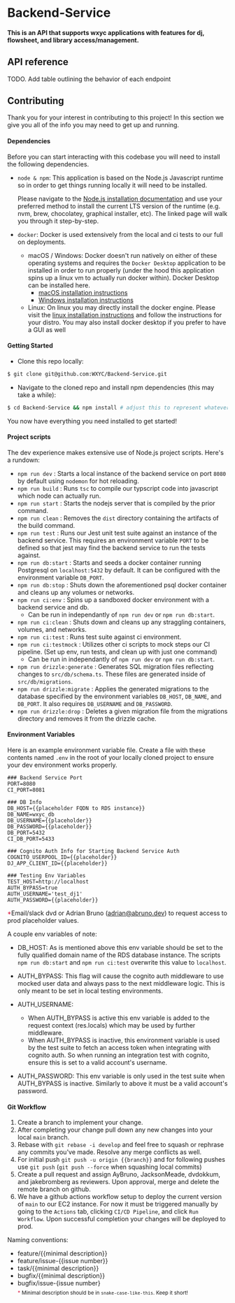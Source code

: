 # Backend-Service

#### This is an API that supports wxyc applications with features for dj, flowsheet, and library access/management.

## API reference

TODO. Add table outlining the behavior of each endpoint

## Contributing

Thank you for your interest in contributing to this project! In this section we give you all of the info you may need to get up and running.

#### Dependencies

Before you can start interacting with this codebase you will need to install the following dependencies.

- `node & npm`:
  This application is based on the Node.js Javascript runtime so in order to get things running locally it will need to be installed.

  Please navigate to the [Node.js installation documentation](https://nodejs.org/en/download/package-manager) and use your preferred method to install the current LTS version of the runtime (e.g. nvm, brew, chocolatey, graphical installer, etc). The linked page will walk you through it step-by-step.

- `docker`: Docker is used extensively from the local and ci tests to our full on deployments.
  - macOS / Windows: Docker doesn't run natively on either of these operating systems and requires the `Docker Desktop` application to be installed in order to run properly (under the hood this application spins up a linux vm to actually run docker within). Docker Desktop can be installed here.
    - [macOS installation instructions](https://docs.docker.com/desktop/setup/install/mac-install/)
    - [Windows installation instructions](https://docs.docker.com/desktop/setup/install/windows-install/)
  - Linux: On linux you may directly install the docker engine. Please visit the [linux installation instructions](https://docs.docker.com/engine/install/) and follow the instructions for your distro. You may also install docker desktop if you prefer to have a GUI as well

#### Getting Started

- Clone this repo locally:

```bash
$ git clone git@github.com:WXYC/Backend-Service.git
```

- Navigate to the cloned repo and install npm dependencies (this may take a while):

```bash
$ cd Backend-Service && npm install # adjust this to represent whatever directory you've cloned the repo into
```

You now have everything you need installed to get started!

#### Project scripts

The dev experience makes extensive use of Node.js project scripts. Here's a rundown:

- `npm run dev` : Starts a local instance of the backend service on port `8080` by default using `nodemon` for hot reloading.
- `npm run build` : Runs `tsc` to compile our typscript code into javascript which node can actually run.
- `npm run start` : Starts the nodejs server that is compiled by the prior command.
- `npm run clean` : Removes the `dist` directory containing the artifacts of the build command.
- `npm run test` : Runs our Jest unit test suite against an instance of the backend service. This requires an environment variable `PORT` to be defined so that jest may find the backend service to run the tests against.
- `npm run db:start` : Starts and seeds a docker container running Postgresql on `localhost:5432` by default. It can be configured with the environment variable `DB_PORT`.
- `npm run db:stop` : Shuts down the aforementioned psql docker container and cleans up any volumes or networks.
- `npm run ci:env` : Spins up a sandboxed docker environment with a backend service and db.
  - Can be run in independantly of `npm run dev` or `npm run db:start`.
- `npm run ci:clean` : Shuts down and cleans up any straggling containers, volumes, and networks.
- `npm run ci:test` : Runs test suite against ci environment.
- `npm run ci:testmock` : Utilizes other ci scripts to mock steps our CI pipeline. (Set up env, run tests, and clean up with just one command)
  - Can be run in independantly of `npm run dev` or `npm run db:start`.
- `npm run drizzle:generate` : Generates SQL migration files reflecting changes to `src/db/schema.ts`. These files are generated inside of `src/db/migrations`.
- `npm run drizzle:migrate` : Applies the generated migrations to the database specified by the environment variables `DB_HOST`, `DB_NAME`, and `DB_PORT`. It also requires `DB_USERNAME` and `DB_PASSWORD`.
- `npm run drizzle:drop` : Deletes a given migration file from the migrations directory and removes it from the drizzle cache.

#### Environment Variables

Here is an example environment variable file. Create a file with these contents named `.env` in the root of your locally cloned project to ensure your dev environment works properly.

```
### Backend Service Port
PORT=8080
CI_PORT=8081

### DB Info
DB_HOST={{placeholder FQDN to RDS instance}}
DB_NAME=wxyc_db
DB_USERNAME={{placeholder}}
DB_PASSWORD={{placeholder}}
DB_PORT=5432
CI_DB_PORT=5433

### Cognito Auth Info for Starting Backend Service Auth
COGNITO_USERPOOL_ID={{placeholder}}
DJ_APP_CLIENT_ID={{placeholder}}

### Testing Env Variables
TEST_HOST=http://localhost
AUTH_BYPASS=true
AUTH_USERNAME='test_dj1'
AUTH_PASSWORD={{placeholder}}
```

<span style="color:crimson">\*</span>Email/slack dvd or Adrian Bruno (adrian@abruno.dev) to request access to prod placeholder values.

A couple env variables of note:

- DB_HOST: As is mentioned above this env variable should be set to the fully qualified domain name of the RDS database instance. The scripts `npm run db:start` and `npm run ci:test` overwrite this value to `localhost`.

- AUTH_BYPASS: This flag will cause the cognito auth middleware to use mocked user data and always pass to the next middleware logic. This is only meant to be set in local testing environments.

- AUTH_USERNAME:

  - When AUTH_BYPASS is active this env variable is added to the request context (res.locals) which may be used by further middleware.
  - When AUTH_BYPASS is inactive, this environment variable is used by the test suite to fetch an access token when integrating with cognito auth. So when running an integration test with cognito, ensure this is set to a valid account's username.

- AUTH_PASSWORD: This env variable is only used in the test suite when AUTH_BYPASS is inactive. Similarly to above it must be a valid account's password.

#### Git Workflow

1. Create a branch to implement your change.
2. After completing your change pull down any new changes into your local `main` branch.
3. Rebase with `git rebase -i develop` and feel free to squash or rephrase any commits you've made. Resolve any merge conflicts as well.
4. For initial push `git push -u origin {{branch}}` and for following pushes use `git push` (`git push --force` when squashing local commits)
5. Create a pull request and assign AyBruno, JacksonMeade, dvdokkum, and jakebromberg as reviewers. Upon approval, merge and delete the remote branch on github.
6. We have a github actions workflow setup to deploy the current version of `main` to our EC2 instance. For now it must be triggered manually by going to the `Actions` tab, clicking `CI/CD Pipeline`, and click `Run Workflow`. Upon successful completion your changes will be deployed to prod.

Naming conventions:

- feature/{{minimal description}}
- feature/issue-{{issue number}}
- task/{{minimal description}}
- bugfix/{{minimal description}}
- bugfix/issue-{issue number} <br>
  <sub><span style="color:crimson">\*</span> Minimal description should be in `snake-case-like-this`. Keep it short!</sub>
